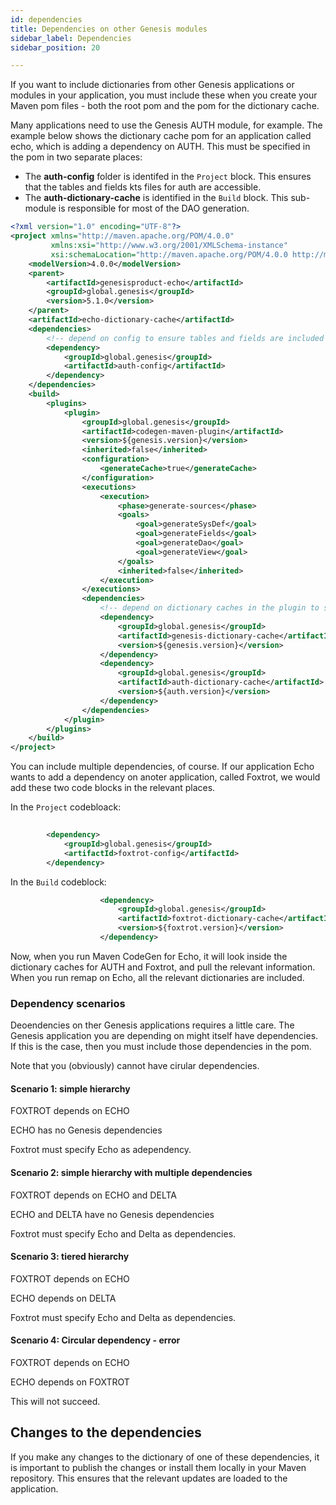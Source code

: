 ```yaml
---
id: dependencies
title: Dependencies on other Genesis modules
sidebar_label: Dependencies
sidebar_position: 20

---
```



If you want to include dictionaries from other Genesis applications or modules in your application, you must include these when you create your Maven pom files - both the root pom and the pom for the dictionary cache.

Many applications need to use the Genesis AUTH module, for example. The example below shows the dictionary cache pom for an application called echo, which is adding a dependency on AUTH. This must be specified in the pom in two separate places:

- The **auth-config** folder is identifed in the `Project` block. This ensures that the tables and fields kts files for auth are accessible.
- The **auth-dictionary-cache** is identified in the `Build` block. This sub-module is responsible for most of the DAO generation. 



```xml
<?xml version="1.0" encoding="UTF-8"?>
<project xmlns="http://maven.apache.org/POM/4.0.0"
         xmlns:xsi="http://www.w3.org/2001/XMLSchema-instance"
         xsi:schemaLocation="http://maven.apache.org/POM/4.0.0 http://maven.apache.org/xsd/maven-4.0.0.xsd">
    <modelVersion>4.0.0</modelVersion>
    <parent>
        <artifactId>genesisproduct-echo</artifactId>
        <groupId>global.genesis</groupId>
        <version>5.1.0</version>
    </parent>
    <artifactId>echo-dictionary-cache</artifactId>
    <dependencies>
        <!-- depend on config to ensure tables and fields are included in code generation -->
        <dependency>
            <groupId>global.genesis</groupId>
            <artifactId>auth-config</artifactId>
        </dependency>
    </dependencies>
    <build>
        <plugins>
            <plugin>
                <groupId>global.genesis</groupId>
                <artifactId>codegen-maven-plugin</artifactId>
                <version>${genesis.version}</version>
                <inherited>false</inherited>
                <configuration>
                    <generateCache>true</generateCache>
                </configuration>
                <executions>
                    <execution>
                        <phase>generate-sources</phase>
                        <goals>
                            <goal>generateSysDef</goal>
                            <goal>generateFields</goal>
                            <goal>generateDao</goal>
                            <goal>generateView</goal>
                        </goals>
                        <inherited>false</inherited>
                    </execution>
                </executions>
                <dependencies>
                    <!-- depend on dictionary caches in the plugin to speed up compilation -->
                    <dependency>
                        <groupId>global.genesis</groupId>
                        <artifactId>genesis-dictionary-cache</artifactId>
                        <version>${genesis.version}</version>
                    </dependency>
                    <dependency>
                        <groupId>global.genesis</groupId>
                        <artifactId>auth-dictionary-cache</artifactId>
                        <version>${auth.version}</version>
                    </dependency>
                </dependencies>
            </plugin>
        </plugins>
    </build>
</project>
```
You can include multiple dependencies, of course. If our application Echo wants to add a dependency on anoter application, called Foxtrot, we would add these two code blocks in the relevant places. 

In the `Project` codebloack:

```xml
        
        <dependency>
            <groupId>global.genesis</groupId>
            <artifactId>foxtrot-config</artifactId>
        </dependency>

```


In the `Build` codeblock:

```xml
                    <dependency>
                        <groupId>global.genesis</groupId>
                        <artifactId>foxtrot-dictionary-cache</artifactId>
                        <version>${foxtrot.version}</version>
                    </dependency>

```

Now, when you run Maven CodeGen for Echo, it will look inside the dictionary caches for AUTH and Foxtrot, and pull the relevant information. When you run remap on Echo, all the relevant dictionaries are included.

### Dependency scenarios
Deoendencies on ther Genesis applications requires a little care. The Genesis application you are depending on might itself have dependencies. If this is the case, then you must include those dependencies in the pom.

Note that you (obviously) cannot have cirular dependencies.

#### Scenario 1: simple hierarchy
FOXTROT depends on ECHO 

ECHO has no Genesis dependencies 

Foxtrot must specify Echo as adependency.

#### Scenario 2: simple hierarchy with multiple dependencies
FOXTROT depends on ECHO and DELTA

ECHO and DELTA have no Genesis dependencies 

Foxtrot must specify Echo and Delta as dependencies.

#### Scenario 3: tiered hierarchy 
FOXTROT depends on ECHO 

ECHO depends on DELTA

Foxtrot must specify Echo and Delta as dependencies.

#### Scenario 4: Circular dependency - error
FOXTROT depends on ECHO 

ECHO depends on FOXTROT

This will not succeed.

## Changes to the dependencies
If you make any changes to the dictionary of one of these dependencies, it is important to publish the changes or install them locally in your Maven repository. This ensures that the relevant updates are loaded to the application.
